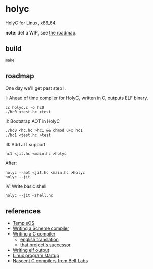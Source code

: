 # holyc

HolyC for Linux, x86_64.

**note**: def a WIP, see [the roadmap](#roadmap).


## build

```
make
```

## roadmap

One day we'll get past step I.

I: Ahead of time compiler for HolyC, written in C, outputs ELF binary.

    cc holyc.c -o hc0
    ./hc0 <test.hc >test

II: Bootstrap AOT in HolyC

    ./hc0 <hc.hc >hc1 && chmod u+x hc1
    ./hc1 <test.hc >test

III: Add JIT support

    hc1 <jit.hc <main.hc >holyc

After:

    holyc --aot <jit.hc <main.hc >holyc
    holyc --jit

IV: Write basic shell

    holyc --jit <shell.hc

## references

- [TempleOS](https://github.com/cia-foundation/TempleOS)
- [Writing a Scheme compiler](http://scheme2006.cs.uchicago.edu/11-ghuloum.pdf)
- [Writing a C compiler](https://www.sigbus.info/compilerbook)
  - [english translation](https://translate.google.com/translate?hl=en&sl=ja&tl=en&u=https%3A%2F%2Fwww.sigbus.info%2Fcompilerbook)
  - [that project's successor](https://github.com/rui314/chibicc)
- [Writing elf output](https://github.com/lazear/lass/blob/66771edd7fa883e0620b3e00777320e6577f7f33/assembler.c#L53)
- [Linux program startup](https://web.archive.org/web/20191210114310/http://dbp-consulting.com/tutorials/debugging/linuxProgramStartup.html)
- [Nascent C compilers from Bell Labs](https://github.com/dspinellis/unix-history-repo/blob/Research-V2-Snapshot-Development/c/nc0/c00.c)

